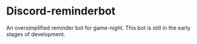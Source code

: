 # Discord-reminderbot

An oversimplified reminder bot for game-night. This bot is still
in the early stages of development.


